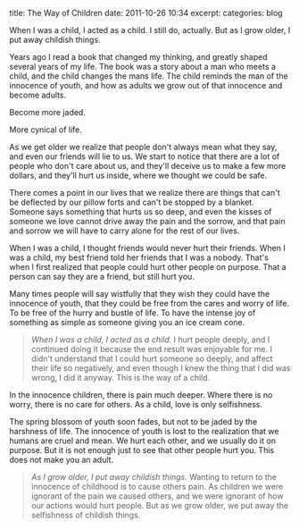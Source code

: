 title: The Way of Children
date: 2011-10-26 10:34
excerpt: 
categories: blog

When I was a child, I acted as a child. I still do, actually. But as I grow older, I put away childish things.

Years ago I read a book that changed my thinking, and greatly shaped several years of my life. The book was a story about a man who meets a child, and the child changes the mans life. The child reminds the man of the innocence of youth, and how as adults we grow out of that innocence and become adults.

Become more jaded.

More cynical of life.

As we get older we realize that people don't always mean what they say, and even our friends will lie to us. We start to notice that there are a lot of people who don't care about us, and they'll deceive us to make a few more dollars, and they'll hurt us inside, where we thought we could be safe.

There comes a point in our lives that we realize there are things that can't be deflected by our pillow forts and can't be stopped by a blanket. Someone says something that hurts us so deep, and even the kisses of someone we love cannot drive away the pain and the sorrow, and that pain and sorrow we will have to carry alone for the rest of our lives.

When I was a child, I thought friends would never hurt their friends. When I was a child, my best friend told her friends that I was a nobody. That's when I first realized that people could hurt other people on purpose. That a person can say they are a friend, but still hurt you.

Many times people will say wistfully that they wish they could have the innocence of youth, that they could be free from the cares and worry of life. To be free of the hurry and bustle of life. To have the intense joy of something as simple as someone giving you an ice cream cone.
> _When I was a child, I acted as a child._
I hurt people deeply, and I continued doing it because the end result was enjoyable for me. I didn't understand that I could hurt someone so deeply, and affect their life so negatively, and even though I knew the thing that I did was wrong, I did it anyway. This is the way of a child.

In the innocence children, there is pain much deeper. Where there is no worry, there is no care for others. As a child, love is only selfishness.

The spring blossom of youth soon fades, but not to be jaded by the harshness of life. The innocence of youth is lost to the realization that we humans are cruel and mean. We hurt each other, and we usually do it on purpose. But it is not enough just to see that other people hurt you. This does not make you an adult.
> _As I grow older, I put away childish things._
Wanting to return to the innocence of childhood is to cause others pain. As children we were ignorant of the pain we caused others, and we were ignorant of how our actions would hurt people. But as we grow older, we put away the selfishness of childish things.